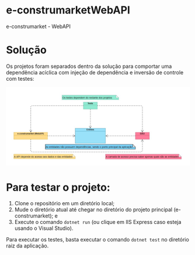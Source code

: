 # e-construmarketWebAPI
e-construmarket - WebAPI

# Solução

Os projetos foram separados dentro da solução para comportar uma dependência acíclica com injeção de dependência e inversão de controle com testes:

![Demonstração de dependências no projeto](e_construmarket_demo.jpg)

# Para testar o projeto:
1. Clone o repositório em um diretório local;
2. Mude o diretório atual até chegar no diretório do projeto principal (e-construmarket); e
3. Execute o comando `dotnet run` (ou clique em IIS Express caso esteja usando o Visual Studio).

Para executar os testes, basta executar o comando `dotnet test` no diretório raiz da aplicação. 
